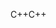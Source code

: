 <span data-ttu-id="587f2-101">C++</span><span class="sxs-lookup"><span data-stu-id="587f2-101">C++</span></span>